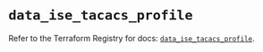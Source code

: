 # `data_ise_tacacs_profile`

Refer to the Terraform Registry for docs: [`data_ise_tacacs_profile`](https://registry.terraform.io/providers/ciscodevnet/ise/0.2.11/docs/data-sources/tacacs_profile).
